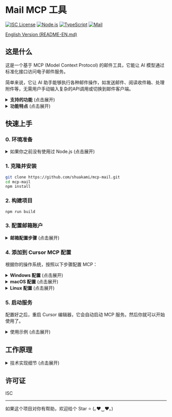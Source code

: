 # Mail MCP 工具

[![ISC License](https://img.shields.io/badge/License-ISC-9f7aea?style=flat-square)](https://opensource.org/licenses/ISC)
[![Node.js](https://img.shields.io/badge/Node.js-18.x-38a169?style=flat-square)](https://nodejs.org/)
[![TypeScript](https://img.shields.io/badge/TypeScript-5.x-2b6cb0?style=flat-square)](https://www.typescriptlang.org/)
[![Mail](https://img.shields.io/badge/Mail-MCP-ff69b4?style=flat-square)](https://github.com/shuakami/mcp-mail)

[English Version (README-EN.md)](README-EN.md)

## 这是什么

这是一个基于 MCP (Model Context Protocol) 的邮件工具，它能让 AI 模型通过标准化接口访问电子邮件服务。

简单来说，它让 AI 助手能够执行各种邮件操作，如发送邮件、阅读收件箱、处理附件等，无需用户手动输入复杂的API调用或切换到邮件客户端。

<details>
<summary><b>支持的功能</b> (点击展开)</summary>

- **邮件发送**：普通文本邮件、HTML邮件、带附件邮件、群发邮件
- **邮件接收与查询**：获取文件夹列表、列出邮件、高级搜索、获取邮件详情
- **邮件管理**：标记已读/未读、删除邮件、移动邮件
- **附件管理**：查看附件列表、下载附件、查看附件内容
- **联系人管理**：获取联系人列表、搜索联系人
</details>

<details>
<summary><b>功能特点</b> (点击展开)</summary>

以下是 Mail MCP 工具的一些核心特点：

- **高级搜索功能**：支持多文件夹、关键词、日期范围、发件人、收件人等复杂条件搜索
- **智能联系人管理**：自动从邮件历史中提取联系人信息，包括联系频率分析
- **内容范围控制**：可以分段查看大型邮件，避免加载过多内容
- **多种邮件格式**：支持纯文本和HTML格式邮件的发送和显示
- **附件处理能力**：智能识别附件类型，支持文本、图片等不同类型的附件预览
- **安全可靠**：本地处理所有邮件操作，不通过第三方服务器转发敏感信息

通过简单的自然语言指令，AI 可以帮助你完成上述所有操作，无需手动编写API调用或在邮件客户端中执行复杂操作。
</details>

## 快速上手

### 0. 环境准备

<details>
<summary>如果你之前没有使用过 Node.js (点击展开)</summary>

1. 安装 Node.js 和 npm
   - 访问 [Node.js 官网](https://nodejs.org/)
   - 下载并安装 LTS（长期支持）版本
   - 安装时选择默认选项即可，安装包会同时安装 Node.js 和 npm

2. 验证安装
   - 安装完成后，打开命令提示符（CMD）或 PowerShell
   - 输入以下命令确认安装成功：
     ```bash
     node --version
     npm --version
     ```
   - 如果显示版本号，则表示安装成功

3. 安装 Git（如果尚未安装）
   - 访问 [Git 官网](https://git-scm.com/)
   - 下载并安装 Git
   - 安装时使用默认选项即可

4. 安装 Python 3.11 或更高版本（必需）
   - 访问 [Python 官网](https://www.python.org/downloads/)
   - 下载并安装 Python 3.11 或更高版本
   - **重要**：安装时必须勾选"Add Python to PATH"选项
   - 安装完成后**重启电脑**，确保环境变量生效
</details>

### 1. 克隆并安装

```bash
git clone https://github.com/shuakami/mcp-mail.git
cd mcp-mail
npm install
```

### 2. 构建项目

```bash
npm run build
```

### 3. 配置邮箱账户

<details>
<summary><b>邮箱配置步骤</b> (点击展开)</summary>

1. 创建配置文件
   - 在项目根目录下，创建 `mcp.json` 文件

2. 配置你的邮箱信息
   ```json
   {
     "smtp": {
       "host": "smtp.example.com",
       "port": 465,
       "secure": true,
       "auth": {
         "user": "your.email@example.com",
         "pass": "your-password-or-app-password"
       }
     },
     "imap": {
       "host": "imap.example.com",
       "port": 993,
       "secure": true,
       "auth": {
         "user": "your.email@example.com",
         "pass": "your-password-or-app-password"
       }
     },
     "defaults": {
       "fromName": "Your Name",
       "fromEmail": "your.email@example.com"
     }
   }
   ```

3. 常见邮箱服务商配置参考

   **QQ邮箱**
   ```json
   {
     "smtp": {
       "host": "smtp.qq.com",
       "port": 465,
       "secure": true
     },
     "imap": {
       "host": "imap.qq.com",
       "port": 993,
       "secure": true
     }
   }
   ```

   **Gmail**
   ```json
   {
     "smtp": {
       "host": "smtp.gmail.com",
       "port": 465,
       "secure": true
     },
     "imap": {
       "host": "imap.gmail.com",
       "port": 993,
       "secure": true
     }
   }
   ```

   **Outlook/Hotmail**
   ```json
   {
     "smtp": {
       "host": "smtp-mail.outlook.com",
       "port": 587,
       "secure": false
     },
     "imap": {
       "host": "outlook.office365.com",
       "port": 993,
       "secure": true
     }
   }
   ```

> ⚠️ **安全提示**:
> - 对于 Gmail、Outlook 等服务，请使用 [应用专用密码](https://support.google.com/accounts/answer/185833)，而不是你的账户密码
> - 对于 QQ 邮箱，需要在 QQ 邮箱设置中开启 POP3/SMTP/IMAP 服务并获取授权码
> - 请确保你的 `mcp.json` 文件不会被提交到公共代码仓库
</details>

### 4. 添加到 Cursor MCP 配置

根据你的操作系统，按照以下步骤配置 MCP：

<details>
<summary><b>Windows 配置</b> (点击展开)</summary>

1. 在 Cursor 中，打开或创建 MCP 配置文件：`C:\\Users\\你的用户名\\.cursor\\mcp.json`
   - 注意：请将 `你的用户名` 替换为你的 Windows 用户名

2. 添加或修改配置如下：

```json
{
  "mcpServers": {
    "mail-mcp": {
      "command": "pythonw",
      "args": [
        "C:/Users/你的用户名/mcp-mail/bridging_mail_mcp.py"
      ]
    }
  }
}
```

> ⚠️ **请注意**:
> - 将 `你的用户名` 替换为你的 Windows 用户名
> - 确保路径正确指向你克隆或解压的项目目录
> - 路径应该反映你将项目文件放置的实际位置
> - **不要删除克隆或解压的文件夹**，这会导致 MCP 无法正常工作
</details>

<details>
<summary><b>macOS 配置</b> (点击展开)</summary>

1. 在 Cursor 中，打开或创建 MCP 配置文件：`/Users/你的用户名/.cursor/mcp.json`
   - 注意：请将 `你的用户名` 替换为你的 macOS 用户名

2. 添加或修改配置如下：

```json
{
  "mcpServers": {
    "mail-mcp": {
      "command": "pythonw3",
      "args": [
        "/Users/你的用户名/mcp-mail/bridging_mail_mcp.py"
      ]
    }
  }
}
```

> ⚠️ **请注意**:
> - 将 `你的用户名` 替换为你的 macOS 用户名
> - 确保路径正确指向你克隆或解压的项目目录
> - 路径应该反映你将项目文件放置的实际位置
> - **不要删除克隆或解压的文件夹**，这会导致 MCP 无法正常工作
</details>

<details>
<summary><b>Linux 配置</b> (点击展开)</summary>

1. 在 Cursor 中，打开或创建 MCP 配置文件：`/home/你的用户名/.cursor/mcp.json`
   - 注意：请将 `你的用户名` 替换为你的 Linux 用户名

2. 添加或修改配置如下：

```json
{
  "mcpServers": {
    "mail-mcp": {
      "command": "python3",
      "args": [
        "/home/你的用户名/mcp-mail/bridging_mail_mcp.py"
      ]
    }
  }
}
```

> ⚠️ **请注意**:
> - 将 `你的用户名` 替换为你的 Linux 用户名
> - 确保路径正确指向你克隆或解压的项目目录
> - 路径应该反映你将项目文件放置的实际位置
> - **不要删除克隆或解压的文件夹**，这会导致 MCP 无法正常工作
</details>

### 5. 启动服务

配置好之后，重启 Cursor 编辑器，它会自动启动 MCP 服务。然后你就可以开始使用了。

<details>
<summary>使用示例 (点击展开)</summary>

你可以要求 AI 执行以下操作：
- "列出我的邮箱文件夹"
- "显示收件箱中的最新5封邮件"
- "发送一封主题为'测试邮件'的邮件给example@example.com"
- "搜索包含'发票'关键词的邮件"
- "查看UID为1234的邮件详情"
- "下载邮件中的附件"
</details>

## 工作原理

<details>
<summary>技术实现细节 (点击展开)</summary>

本工具基于 **MCP (Model Context Protocol)** 标准实现，作为 AI 模型与电子邮件服务之间的桥梁。它使用 **nodemailer** 和 **node-imap** 作为底层邮件客户端，并通过 **Zod** 进行请求验证和类型检查。

主要技术组件包括：
- **SMTP 客户端**：负责所有邮件发送功能，支持HTML内容和附件
- **IMAP 客户端**：负责连接邮箱服务器，获取邮件列表、详情和附件
- **邮件解析器**：使用 **mailparser** 解析复杂的电子邮件格式
- **内容处理**：智能处理HTML和纯文本内容，并支持分段加载大型邮件
- **联系人提取**：从邮件历史中自动提取和整理联系人信息

每个邮件操作都被封装为标准化的 MCP 工具，接收结构化参数并返回格式化结果。所有数据都经过处理，以确保以人类可读的格式呈现，使 AI 模型能够轻松理解电子邮件的内容结构。
</details>

## 许可证

ISC

---

如果这个项目对你有帮助，欢迎给个 Star ⭐️ (｡♥‿♥｡)
